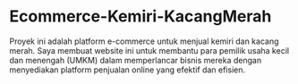 # Ecommerce-Kemiri-KacangMerah
Proyek ini adalah platform e-commerce untuk menjual kemiri dan kacang merah. Saya membuat website ini untuk membantu para pemilik usaha kecil dan menengah (UMKM) dalam memperlancar bisnis mereka dengan menyediakan platform penjualan online yang efektif dan efisien.
